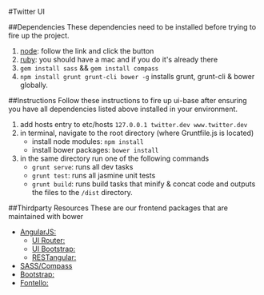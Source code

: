 #Twitter UI

##Dependencies
These dependencies need to be installed before trying to fire up the project.

1. [node](http://nodejs.org/): follow the link and click the button
2. [ruby](https://www.ruby-lang.org/en/installation/): you should have a mac and if you do it's already there
3. `gem install sass` && `gem install compass`
4. `npm install grunt grunt-cli bower -g` installs grunt, grunt-cli & bower globally.

##Instructions
Follow these instructions to fire up ui-base after ensuring you have all dependencies listed above installed in your environment.

1. add hosts entry to etc/hosts `127.0.0.1 twitter.dev www.twitter.dev`
2. in terminal, navigate to the root directory (where Gruntfile.js is located)
	* install node modules: `npm install`
    * install bower packages: `bower install`
3. in the same directory run one of the following commands
	* `grunt serve`: runs all dev tasks
    * `grunt test`: runs all jasmine unit tests
    * `grunt build`: runs build tasks that minify & concat code and outputs the files to the `/dist` directory.
    
##Thirdparty Resources
These are our frontend packages that are maintained with bower

* [AngularJS:](http://angularjs.org)
	* [UI Router:](https://github.com/angular-ui/ui-router)
	* [UI Bootstrap:](http://angular-ui.github.io/bootstrap)
	* [RESTangular:](https://github.com/mgonto/restangular)
* [SASS/Compass](http://sass-lang.com/)
* [Bootstrap:](http://getbootstrap.com/css/)
* [Fontello:](http://fontello.com/)
